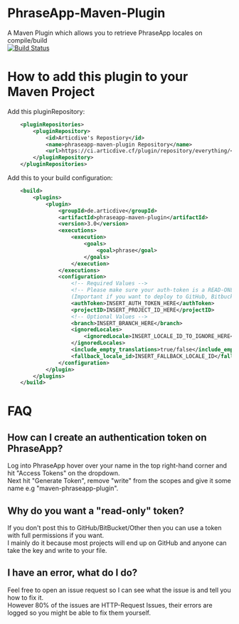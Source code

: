 # PhraseApp-Maven-Plugin
A Maven Plugin which allows you to retrieve PhraseApp locales on compile/build   
[![Build Status](https://ci.articdive.cf/job/PhraseApp-Maven-Plugin/badge/icon)](http://ci.articdive.cf/job/PhraseApp-Maven-Plugin)

# How to add this plugin to your Maven Project

Add this pluginRepository:
```xml
    <pluginRepositories>
        <pluginRepository>
            <id>Articdive's Repostiory</id>
            <name>phraseapp-maven-plugin Repository</name>
            <url>https://ci.articdive.cf/plugin/repository/everything/</url>
        </pluginRepository>
    </pluginRepositories>
```
Add this to your build configuration:
```xml
    <build>
        <plugins>
            <plugin>
                <groupId>de.articdive</groupId>
                <artifactId>phraseapp-maven-plugin</artifactId>
                <version>3.0</version>
                <executions>
                    <execution>
                        <goals>
                            <goal>phrase</goal>
                        </goals>
                    </execution>
                </executions>
                <configuration>
                    <!-- Required Values -->
                    <!-- Please make sure your auth-token is a READ-ONLY token! 
                    (Important if you want to deploy to GitHub, Bitbucket e.t.c -->
                    <authToken>INSERT_AUTH_TOKEN_HERE</authToken>
                    <projectID>INSERT_PROJECT_ID_HERE</projectID>
                    <!-- Optional Values -->
                    <branch>INSERT_BRANCH_HERE</branch>
                    <ignoredLocales>
                        <ignoredLocale>INSERT_LOCALE_ID_TO_IGNORE_HERE</ignoredLocale>
                    </ignoredLocales>
                    <include_empty_translations>true/false</include_empty_translations>
                    <fallback_locale_id>INSERT_FALLBACK_LOCALE_ID</fallback_locale_id>
                </configuration>
            </plugin>
        </plugins>
    </build>
```
# FAQ

## How can I create an authentication token on PhraseApp?

Log into PhraseApp hover over your name in the top right-hand corner and hit "Access Tokens" on the dropdown.    
Next hit "Generate Token", remove "write" from the scopes and give it some name e.g "maven-phraseapp-plugin".    

## Why do you want a "read-only" token?

If you don't post this to GitHub/BitBucket/Other then you can use a token with full permissions if you want.    
I mainly do it because most projects will end up on GitHub and anyone can take the key and write to your file.   

## I have an error, what do I do?

Feel free to open an issue request so I can see what the issue is and tell you how to fix it.   
However 80% of the issues are HTTP-Request Issues, their errors are logged so you might be able to fix them yourself.    
